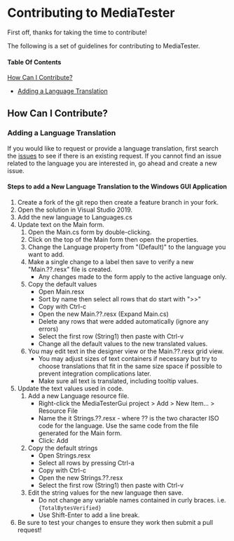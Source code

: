 # Contributing to MediaTester

First off, thanks for taking the time to contribute!

The following is a set of guidelines for contributing to MediaTester.

#### Table Of Contents

[How Can I Contribute?](#how-can-i-contribute)
  * [Adding a Language Translation](#adding-a-language-translation)

## How Can I Contribute?

### Adding a Language Translation

If you would like to request or provide a language translation, first search the [issues](https://github.com/dkrahmer/MediaTester/issues) to see if there is an existing request.
If you cannot find an issue related to the language you are interested in, go ahead and create a new issue.

#### Steps to add a New Language Translation to the Windows GUI Application

1. Create a fork of the git repo then create a feature branch in your fork.
2. Open the solution in Visual Studio 2019.
3. Add the new language to Languages.cs
4. Update text on the Main form.
	1. Open the Main.cs form by double-clicking.
	2. Click on the top of the Main form then open the properties.
	3. Change the Language property from "(Default)" to the language you want to add.
	4. Make a single change to a label then save to verify a new "Main.??.resx" file is created.
		- Any changes made to the form apply to the active language only.
	5. Copy the default values
		- Open Main.resx
		- Sort by name then select all rows that do start with ">>"
		- Copy with Ctrl-c
		- Open the new Main.??.resx (Expand Main.cs)
		- Delete any rows that were added automatically (ignore any errors)
		- Select the first row (String1) then paste with Ctrl-v
		- Change all the default values to the new translated values.
    6. You may edit text in the designer view or the Main.??.resx grid view.
		- You may adjust sizes of text containers if necessary but try to choose translations that fit in the same size space if possible to prevent integration complications later.
		- Make sure all text is translated, including tooltip values.
5. Update the text values used in code.
	1. Add a new Language resource file.
		- Right-click the MediaTesterGui project > Add > New Item... > Resource File
		- Name the it Strings.??.resx - where ?? is the two character ISO code for the language. Use the same code from the file generated for the Main form.
		- Click: Add
    2. Copy the default strings
		- Open Strings.resx
		- Select all rows by pressing Ctrl-a
		- Copy with Ctrl-c
		- Open the new Strings.??.resx
		- Select the first row (String1) then paste with Ctrl-v
    3. Edit the string values for the new language then save.
		- Do not change any variable names contained in curly braces. i.e. ```{TotalBytesVerified}```
		- Use Shift-Enter to add a line break.	
6. Be sure to test your changes to ensure they work then submit a pull request!
